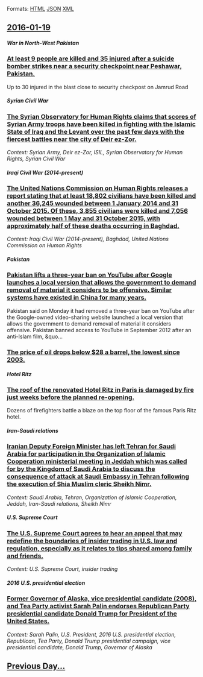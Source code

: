 
Formats: [HTML](2016/01/19/index.html)  [JSON](2016/01/19/index.json)  [XML](2016/01/19/index.xml)  

## [2016-01-19](/news/2016/01/19/index.md)

##### War in North-West Pakistan
### [At least 9 people are killed and 35 injured after a suicide bomber strikes near a security checkpoint near Peshawar, Pakistan. ](/news/2016/01/19/at-least-9-people-are-killed-and-35-injured-after-a-suicide-bomber-strikes-near-a-security-checkpoint-near-peshawar-pakistan.md)
Up to 30 injured in the blast close to security checkpost on Jamrud Road

##### Syrian Civil War
### [The Syrian Observatory for Human Rights claims that scores of Syrian Army troops have been killed in fighting with the Islamic State of Iraq and the Levant over the past few days with the fiercest battles near the city of Deir ez-Zor. ](/news/2016/01/19/the-syrian-observatory-for-human-rights-claims-that-scores-of-syrian-army-troops-have-been-killed-in-fighting-with-the-islamic-state-of-iraq.md)
_Context: Syrian Army, Deir ez-Zor, ISIL, Syrian Observatory for Human Rights, Syrian Civil War_

##### Iraqi Civil War (2014-present)
### [The United Nations Commission on Human Rights releases a report stating that at least 18,802 civilians have been killed and another 36,245 wounded between 1 January 2014 and 31 October 2015. Of these, 3,855 civilians were killed and 7,056 wounded between 1 May and 31 October 2015, with approximately half of these deaths occurring in Baghdad. ](/news/2016/01/19/the-united-nations-commission-on-human-rights-releases-a-report-stating-that-at-least-18-802-civilians-have-been-killed-and-another-36-245-w.md)
_Context: Iraqi Civil War (2014-present), Baghdad, United Nations Commission on Human Rights_

##### Pakistan
### [Pakistan lifts a three-year ban on YouTube after Google launches a local version that allows the government to demand removal of material it considers to be offensive. Similar systems have existed in China for many years. ](/news/2016/01/19/pakistan-lifts-a-three-year-ban-on-youtube-after-google-launches-a-local-version-that-allows-the-government-to-demand-removal-of-material-it.md)
Pakistan said on Monday it had removed a three-year ban on YouTube after the Google-owned video-sharing website launched a local version that allows the government to demand removal of material it considers offensive. Pakistan banned access to YouTube in September 2012 after an anti-Islam film, &quo...

##### 
### [The price of oil drops below $28 a barrel, the lowest since 2003. ](/news/2016/01/19/the-price-of-oil-drops-below-28-a-barrel-the-lowest-since-2003.md)
##### Hotel Ritz
### [The roof of the renovated Hotel Ritz in Paris is damaged by fire just weeks before the planned re-opening. ](/news/2016/01/19/the-roof-of-the-renovated-ha-tel-ritz-in-paris-is-damaged-by-fire-just-weeks-before-the-planned-re-opening.md)
Dozens of firefighters battle a blaze on the top floor of the famous Paris Ritz hotel.

##### Iran-Saudi relations
### [Iranian Deputy Foreign Minister has left Tehran for Saudi Arabia for participation in the Organization of Islamic Cooperation ministerial meeting in Jeddah which was called for by the Kingdom of Saudi Arabia to discuss the consequence of attack at Saudi Embassy in Tehran following the execution of Shia Muslim cleric Sheikh Nimr. ](/news/2016/01/19/iranian-deputy-foreign-minister-has-left-tehran-for-saudi-arabia-for-participation-in-the-organization-of-islamic-cooperation-ministerial-me.md)
_Context: Saudi Arabia, Tehran, Organization of Islamic Cooperation, Jeddah, Iran-Saudi relations, Sheikh Nimr_

##### U.S. Supreme Court
### [The U.S. Supreme Court agrees to hear an appeal that may redefine the boundaries of insider trading in U.S. law and regulation, especially as it relates to tips shared among family and friends. ](/news/2016/01/19/the-u-s-supreme-court-agrees-to-hear-an-appeal-that-may-redefine-the-boundaries-of-insider-trading-in-u-s-law-and-regulation-especially-a.md)
_Context: U.S. Supreme Court, insider trading_

##### 2016 U.S. presidential election
### [Former Governor of Alaska, vice presidential candidate (2008), and Tea Party activist Sarah Palin endorses Republican Party presidential candidate Donald Trump for President of the United States. ](/news/2016/01/19/former-governor-of-alaska-vice-presidential-candidate-2008-and-tea-party-activist-sarah-palin-endorses-republican-party-presidential-can.md)
_Context: Sarah Palin, U.S. President, 2016 U.S. presidential election, Republican, Tea Party, Donald Trump presidential campaign, vice presidential candidate, Donald Trump, Governor of Alaska_

## [Previous Day...](/news/2016/01/18/index.md)

